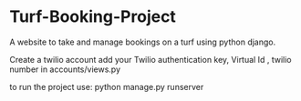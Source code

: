 # Turf-Booking-Project
A website to take and manage bookings on a turf using python django.

Create a twilio account
add your Twilio authentication key, Virtual Id , twilio number in accounts/views.py

to run the project use:
python manage.py runserver
